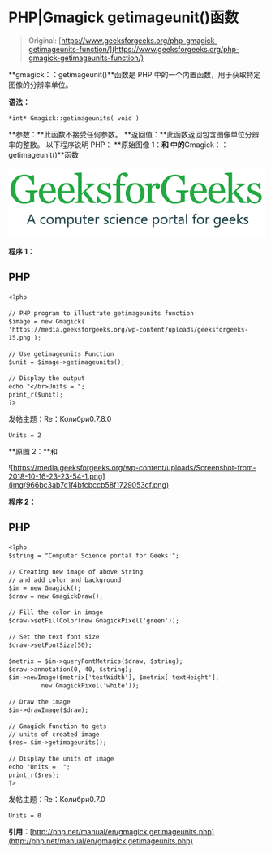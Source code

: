 # PHP|Gmagick getimageunit()函数

> Original: [https://www.geeksforgeeks.org/php-gmagick-getimageunits-function/](https://www.geeksforgeeks.org/php-gmagick-getimageunits-function/)

**gmagick：：getimageunit()**函数是 PHP 中的一个内置函数，用于获取特定图像的分辨率单位。

**语法：**

```
*int* Gmagick::getimageunits( void )
```

**参数：**此函数不接受任何参数。
**返回值：**此函数返回包含图像单位分辨率的整数。
以下程序说明 PHP：
**原始图像 1：**和
中的**Gmagick：：getimageunit()**函数

![](img/efa5ea8e0258291fa60ad9a32c288072.png)

**程序 1：**

## PHP

```
<?php

// PHP program to illustrate getimageunits function
$image = new Gmagick(
'https://media.geeksforgeeks.org/wp-content/uploads/geeksforgeeks-15.png');

// Use getimageunits Function
$unit = $image->getimageunits();

// Display the output
echo "</br>Units = ";
print_r($unit);
?>
```

发帖主题：Re：Колибри0.7.8.0

```
Units = 2
```

**原图 2：**和

![https://media.geeksforgeeks.org/wp-content/uploads/Screenshot-from-2018-10-16-23-23-54-1.png](img/966bc3ab7c1f4bfcbccb58f1729053cf.png)

**程序 2：**

## PHP

```
<?php
$string = "Computer Science portal for Geeks!";

// Creating new image of above String
// and add color and background
$im = new Gmagick();
$draw = new GmagickDraw();

// Fill the color in image
$draw->setFillColor(new GmagickPixel('green'));

// Set the text font size
$draw->setFontSize(50);

$metrix = $im->queryFontMetrics($draw, $string);
$draw->annotation(0, 40, $string);
$im->newImage($metrix['textWidth'], $metrix['textHeight'],
         new GmagickPixel('white'));

// Draw the image         
$im->drawImage($draw);

// Gmagick function to gets
// units of created image
$res= $im->getimageunits();

// Display the units of image
echo "Units =  ";
print_r($res);
?>
```

发帖主题：Re：Колибри0.7.0

```
Units = 0
```

**引用：**[http://php.net/manual/en/gmagick.getimageunits.php](http://php.net/manual/en/gmagick.getimageunits.php)